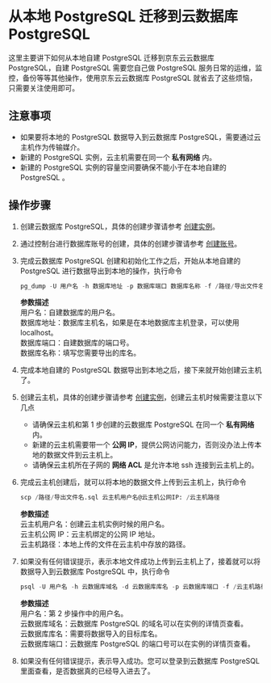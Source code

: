 # 从本地 PostgreSQL 迁移到云数据库 PostgreSQL
这里主要讲下如何从本地自建 PostgreSQL 迁移到京东云云数据库 PostgreSQL，自建 PostgreSQL 需要您自己做 PostgreSQL 服务日常的运维，监控，备份等等其他操作，使用京东云云数据库 PostgreSQL 就省去了这些烦恼，只需要关注使用即可。

## 注意事项
* 如果要将本地的 PostgreSQL 数据导入到云数据库 PostgreSQL，需要通过云主机作为传输媒介。
* 新建的 PostgreSQL 实例，云主机需要在同一个 **私有网络** 内。
* 新建的 PostgreSQL 实例的容量空间要确保不能小于在本地自建的 PostgreSQL 。

## 操作步骤
1. 创建云数据库 PostgreSQL，具体的创建步骤请参考 [创建实例](../../../Operation-Guide/Instance/Create-Instance.md)。
2. 通过控制台进行数据库账号的创建，具体的创建步骤请参考 [创建账号](../../../Operation-Guide/Account/Create-Account/PostgreSQL-Create-Account.md)。
3. 完成云数据库 PostgreSQL 创建和初始化工作之后，开始从本地自建的 PostgreSQL 进行数据导出到本地的操作，执行命令
    ```SQL
    pg_dump -U 用户名 -h 数据库地址 -p 数据库端口 数据库名称 -f /路径/导出文件名.sql
    ```

    **参数描述**<br> 
    用户名：自建数据库的用户名。<br>
    数据库地址：数据库主机名，如果是在本地数据库主机登录，可以使用localhost。<br>
    数据库端口：自建数据库的端口号。<br> 
    数据库名称：填写您需要导出的库名。<br> 

4. 完成本地自建的 PostgreSQL 数据导出到本地之后，接下来就开始创建云主机了。
5. 创建云主机，具体的创建步骤请参考 [创建实例](https://docs.jdcloud.com/virtual-machines/create-instance)，创建云主机时候需要注意以下几点
    * 请确保云主机和第 1 步创建的云数据库 PostgreSQL 在同一个 **私有网络** 内。
    * 新建的云主机需要带一个 **公网 IP**，提供公网访问能力，否则没办法上传本地的数据文件到云主机上。
    * 请确保云主机所在子网的 **网络 ACL** 是允许本地 ssh 连接到云主机上的。

6. 完成云主机创建后，就可以将本地的数据文件上传到云主机上，执行命令

    ```SQL
    scp /路径/导出文件名.sql 云主机用户名@云主机公网IP: /云主机路径
    ```
    **参数描述**  
    云主机用户名：创建云主机实例时候的用户名。  
    云主机公网 IP：云主机绑定的公网 IP 地址。  
    云主机路径：本地上传的文件在云主机中存放的路径。  

7. 如果没有任何错误提示，表示本地文件成功上传到云主机上了，接着就可以将数据导入到云数据库 PostgreSQL 中，执行命令

    ```SQL
    psql -U 用户名 -h 云数据库域名 -d 云数据库库名 -p 云数据库端口 -f /云主机路径/导出文件名.sql
    ```
    **参数描述**  
    用户名：第 2 步操作中的用户名。  
    云数据库域名：云数据库 PostgreSQL 的域名可以在实例的详情页查看。  
    云数据库库名：需要将数据导入的目标库名。  
    云数据库端口：云数据库 PostgreSQL 的端口号可以在实例的详情页查看。  
    
8. 如果没有任何错误提示，表示导入成功。您可以登录到云数据库 PostgreSQL 里面查看，是否数据真的已经导入进去了。
